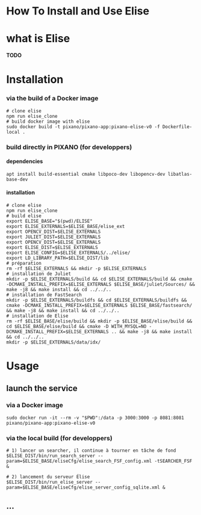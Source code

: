 How To Install and Use Elise
===============

# what is Elise
**TODO**

# Installation
### via the build of a Docker image
```
# clone elise
npm run elise_clone
# build docker image with elise
sudo docker build -t pixano/pixano-app:pixano-elise-v0 -f Dockerfile-local .
```

### build directly in PIXANO (for developpers)
#### dependencies
```
apt install build-essential cmake libpoco-dev libopencv-dev libatlas-base-dev
```
#### installation
```
# clone elise
npm run elise_clone
# build elise
export ELISE_BASE="$(pwd)/ELISE"
export ELISE_EXTERNALS=$ELISE_BASE/elise_ext
export OPENCV_DIST=$ELISE_EXTERNALS
export JULIET_DIST=$ELISE_EXTERNALS
export OPENCV_DIST=$ELISE_EXTERNALS
export ELISE_DIST=$ELISE_EXTERNALS
export ELISE_CONFIG=$ELISE_EXTERNALS/../elise/
export LD_LIBRARY_PATH=$ELISE_DIST/lib
# préparation
rm -rf $ELISE_EXTERNALS && mkdir -p $ELISE_EXTERNALS
# installation de Juliet
mkdir -p $ELISE_EXTERNALS/build && cd $ELISE_EXTERNALS/build && cmake -DCMAKE_INSTALL_PREFIX=$ELISE_EXTERNALS $ELISE_BASE/juliet/Sources/ && make -j8 && make install && cd ../../..
# installation de FastSearch
mkdir -p $ELISE_EXTERNALS/buildfs && cd $ELISE_EXTERNALS/buildfs && cmake -DCMAKE_INSTALL_PREFIX=$ELISE_EXTERNALS $ELISE_BASE/fastsearch/ && make -j8 && make install && cd ../../..
# installation de Elise
rm -rf $ELISE_BASE/elise/build && mkdir -p $ELISE_BASE/elise/build && cd $ELISE_BASE/elise/build && cmake -D WITH_MYSQL=NO -DCMAKE_INSTALL_PREFIX=$ELISE_EXTERNALS .. && make -j8 && make install && cd ../../..
mkdir -p $ELISE_EXTERNALS/data/idx/
```

# Usage
## launch the service
### via a Docker image
```
sudo docker run -it --rm -v "$PWD":/data -p 3000:3000 -p 8081:8081 pixano/pixano-app:pixano-elise-v0
```
### via the local build  (for developpers)
```
# 1) lancer un searcher, il continue à tourner en tâche de fond
$ELISE_DIST/bin/run_search_server --param=$ELISE_BASE/eliseCfg/elise_search_FSF_config.xml -tSEARCHER_FSF &

# 2) lancement du serveur Élise
$ELISE_DIST/bin/run_elise_server --param=$ELISE_BASE/eliseCfg/elise_server_config_sqlite.xml &
```

## ...

